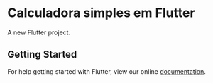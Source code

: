 # Calculadora simples em Flutter

A new Flutter project.

## Getting Started

For help getting started with Flutter, view our online
[documentation](https://flutter.io/).
